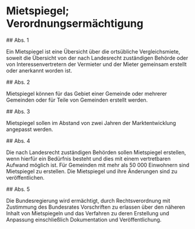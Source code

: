 # Mietspiegel; Verordnungsermächtigung



\#\# Abs. 1

 Ein Mietspiegel ist eine Übersicht über die ortsübliche Vergleichsmiete, soweit die Übersicht von der nach Landesrecht zuständigen Behörde oder von Interessenvertretern der Vermieter und der Mieter gemeinsam erstellt oder anerkannt worden ist.

\#\# Abs. 2

 Mietspiegel können für das Gebiet einer Gemeinde oder mehrerer Gemeinden oder für Teile von Gemeinden erstellt werden.

\#\# Abs. 3

 Mietspiegel sollen im Abstand von zwei Jahren der Marktentwicklung angepasst werden.

\#\# Abs. 4

 Die nach Landesrecht zuständigen Behörden sollen Mietspiegel erstellen, wenn hierfür ein Bedürfnis besteht und dies mit einem vertretbaren Aufwand möglich ist. Für Gemeinden mit mehr als 50 000 Einwohnern sind Mietspiegel zu erstellen. Die Mietspiegel und ihre Änderungen sind zu veröffentlichen.

\#\# Abs. 5

 Die Bundesregierung wird ermächtigt, durch Rechtsverordnung mit Zustimmung des Bundesrates Vorschriften zu erlassen über den näheren Inhalt von Mietspiegeln und das Verfahren zu deren Erstellung und Anpassung einschließlich Dokumentation und Veröffentlichung. 

